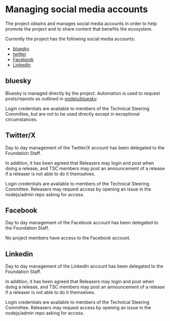 # Managing social media accounts

The project obtains and manages social media accounts in order to help
promote the project and to share content that benefits the ecosystem.

Currently the project has the following social media accounts:

* [bluesky](https://bsky.app/profile/nodejs.org)
* [twitter](https://x.com/nodejs)
* [Facebook](https://www.facebook.com/nodejsfoundation)
* [LinkedIn](https://www.linkedin.com/company/node.js-foundation/)

## bluesky

Bluesky is managed directly by the project. Automation is used
to request posts/reposts as outlined in
[nodejs/bluesky](https://github.com/nodejs/bluesky).

Login credentials are available to members of the Technical
Steering Committee, but are not to be used directly except
in exceptional circumstances.

## Twitter/X

Day to day management of the Twitter/X account has been
delegated to the Foundation Staff.

In addition, it has been agreed that Releasers may login
and post when doing a release, and TSC members may post
an announcement of a release if a releaser is not able to
do it themselves.

Login credentials are available to members of the Technical
Steering Committee. Releasers may request access by
opening an issue in the nodejs/admin repo asking for access.

## Facebook

Day to day management of the Facebook account has been
delegated to the Foundation Staff.

No project members have access to the Facebook account.

## Linkedin

Day to day management of the LinkedIn account has been
delegated to the Foundation Staff.

In addition, it has been agreed that Releasers may login
and post when doing a release, and TSC members may post
an announcement of a release if a releaser is not able to
do it themselves.

Login credentials are available to members of the Technical
Steering Committee. Releasers may request access by
opening an issue in the nodejs/admin repo asking for access.
